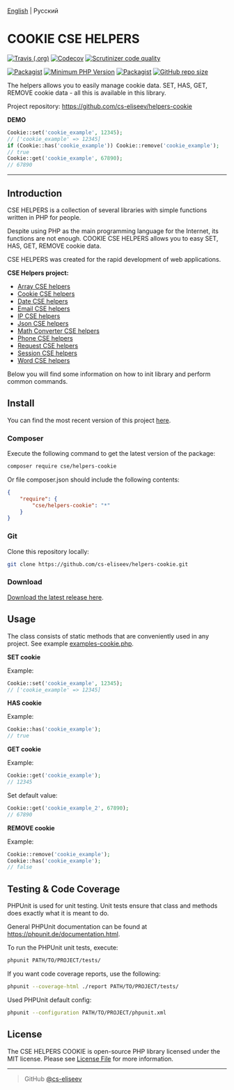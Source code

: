 [English](https://github.com/cs-eliseev/helpers-cookie/blob/master/README.md) | Русский

COOKIE CSE HELPERS
=======

[![Travis (.org)](https://img.shields.io/travis/cs-eliseev/helpers-cookie.svg?style=flat-square)](https://travis-ci.org/cs-eliseev/helpers-cookie)
[![Codecov](https://img.shields.io/codecov/c/github/cs-eliseev/helpers-cookie.svg?style=flat-square)](https://codecov.io/gh/cs-eliseev/helpers-cookie)
[![Scrutinizer code quality](https://img.shields.io/scrutinizer/g/cs-eliseev/helpers-cookie.svg?style=flat-square)](https://scrutinizer-ci.com/g/cs-eliseev/helpers-cookie/?branch=master)

[![Packagist](https://img.shields.io/packagist/v/cse/helpers-cookie.svg?style=flat-square)](https://packagist.org/packages/cse/helpers-cookie)
[![Minimum PHP Version](https://img.shields.io/badge/php-%3E%3D%207.1-8892BF.svg?style=flat-square)](https://packagist.org/packages/cse/helpers-cookie)
[![Packagist](https://img.shields.io/packagist/l/cse/helpers-cookie.svg?style=flat-square)](https://github.com/cs-eliseev/helpers-cookie/blob/master/LICENSE.md)
[![GitHub repo size](https://img.shields.io/github/repo-size/cs-eliseev/helpers-cookie.svg?style=flat-square)](https://github.com/cs-eliseev/helpers-cookie/archive/master.zip)

The helpers allows you to easily manage cookie data. SET, HAS, GET, REMOVE cookie data - all this is available in this library.

Project repository: https://github.com/cs-eliseev/helpers-cookie

**DEMO**
```php
Cookie::set('cookie_example', 12345);
// ['cookie_example' => 12345]
if (Cookie::has('cookie_example')) Cookie::remove('cookie_example');
// true
Cookie::get('cookie_example', 67890);
// 67890
```

***


## Introduction

CSE HELPERS is a collection of several libraries with simple functions written in PHP for people.

Despite using PHP as the main programming language for the Internet, its functions are not enough. COOKIE CSE HELPERS allows you to easy SET, HAS, GET, REMOVE cookie data.

CSE HELPERS was created for the rapid development of web applications.

**CSE Helpers project:**
* [Array CSE helpers](https://github.com/cs-eliseev/helpers-arrays)
* [Cookie CSE helpers](https://github.com/cs-eliseev/helpers-cookie)
* [Date CSE helpers](https://github.com/cs-eliseev/helpers-date)
* [Email CSE helpers](https://github.com/cs-eliseev/helpers-email)
* [IP CSE helpers](https://github.com/cs-eliseev/helpers-ip)
* [Json CSE helpers](https://github.com/cs-eliseev/helpers-json)
* [Math Converter CSE helpers](https://github.com/cs-eliseev/helpers-math-converter)
* [Phone CSE helpers](https://github.com/cs-eliseev/helpers-phone)
* [Request CSE helpers](https://github.com/cs-eliseev/helpers-request)
* [Session CSE helpers](https://github.com/cs-eliseev/helpers-session)
* [Word CSE helpers](https://github.com/cs-eliseev/helpers-word)

Below you will find some information on how to init library and perform common commands.


## Install

You can find the most recent version of this project [here](https://github.com/cs-eliseev/helpers-cookie).

### Composer

Execute the following command to get the latest version of the package:
```bash
composer require cse/helpers-cookie
```

Or file composer.json should include the following contents:
```json
{
    "require": {
        "cse/helpers-cookie": "*"
    }
}
```

### Git

Clone this repository locally:
```bash
git clone https://github.com/cs-eliseev/helpers-cookie.git
```

### Download

[Download the latest release here](https://github.com/cs-eliseev/helpers-cookie/archive/master.zip).


## Usage

The class consists of static methods that are conveniently used in any project. See example [examples-cookie.php](https://github.com/cs-eliseev/helpers-word/blob/master/examples/examples-cookie.php).

**SET cookie**

Example:
```php
Cookie::set('cookie_example', 12345);
// ['cookie_example' => 12345]
```

**HAS cookie**

Example:
```php
Cookie::has('cookie_example');
// true
```

**GET cookie**

Example:
```php
Cookie::get('cookie_example');
// 12345
```

Set default value:
```php
Cookie::get('cookie_example_2', 67890);
// 67890
```

**REMOVE cookie**

Example:
```php
Cookie::remove('cookie_example');
Cookie::has('cookie_example');
// false
```


## Testing & Code Coverage

PHPUnit is used for unit testing. Unit tests ensure that class and methods does exactly what it is meant to do.

General PHPUnit documentation can be found at https://phpunit.de/documentation.html.

To run the PHPUnit unit tests, execute:
```bash
phpunit PATH/TO/PROJECT/tests/
```

If you want code coverage reports, use the following:
```bash
phpunit --coverage-html ./report PATH/TO/PROJECT/tests/
```

Used PHPUnit default config:
```bash
phpunit --configuration PATH/TO/PROJECT/phpunit.xml
```


## License

The CSE HELPERS COOKIE is open-source PHP library licensed under the MIT license. Please see [License File](https://github.com/cs-eliseev/helpers-cookie/blob/master/LICENSE.md) for more information.

***

> GitHub [@cs-eliseev](https://github.com/cs-eliseev)